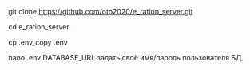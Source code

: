git clone https://github.com/oto2020/e_ration_server.git

cd e_ration_server

cp .env_copy .env

nano .env
DATABASE_URL задать своё имя/пароль пользователя БД